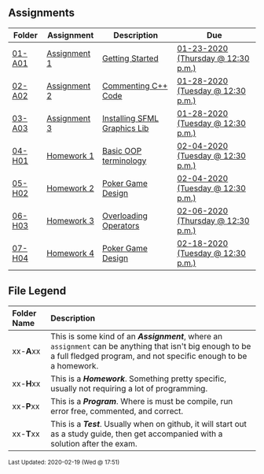 ## Assignments
| Folder | Assignment | Description | Due|
 | ------------|------------|------------|------------|
 | [01-A01](https://github.com/rugbyprof/2143-Object-Oriented-Programming/tree/master/Assignments/01-A01) | [ Assignment 1 ](https://github.com/rugbyprof/2143-Object-Oriented-Programming/tree/master/Assignments/01-A01) | [ Getting Started](https://github.com/rugbyprof/2143-Object-Oriented-Programming/tree/master/Assignments/01-A01) | [01-23-2020 (Thursday @ 12:30 p.m.)](https://github.com/rugbyprof/2143-Object-Oriented-Programming/tree/master/Assignments/01-A01) |
 | [02-A02](https://github.com/rugbyprof/2143-Object-Oriented-Programming/tree/master/Assignments/02-A02) | [ Assignment 2 ](https://github.com/rugbyprof/2143-Object-Oriented-Programming/tree/master/Assignments/02-A02) | [ Commenting C++ Code](https://github.com/rugbyprof/2143-Object-Oriented-Programming/tree/master/Assignments/02-A02) | [01-28-2020 (Tuesday @ 12:30 p.m.)](https://github.com/rugbyprof/2143-Object-Oriented-Programming/tree/master/Assignments/02-A02) |
 | [03-A03](https://github.com/rugbyprof/2143-Object-Oriented-Programming/tree/master/Assignments/03-A03) | [ Assignment 3 ](https://github.com/rugbyprof/2143-Object-Oriented-Programming/tree/master/Assignments/03-A03) | [ Installing SFML Graphics Lib](https://github.com/rugbyprof/2143-Object-Oriented-Programming/tree/master/Assignments/03-A03) | [01-28-2020 (Tuesday @ 12:30 p.m.)](https://github.com/rugbyprof/2143-Object-Oriented-Programming/tree/master/Assignments/03-A03) |
 | [04-H01](https://github.com/rugbyprof/2143-Object-Oriented-Programming/tree/master/Assignments/04-H01) | [ Homework 1 ](https://github.com/rugbyprof/2143-Object-Oriented-Programming/tree/master/Assignments/04-H01) | [ Basic OOP terminology](https://github.com/rugbyprof/2143-Object-Oriented-Programming/tree/master/Assignments/04-H01) | [02-04-2020 (Tuesday @ 12:30 p.m.)](https://github.com/rugbyprof/2143-Object-Oriented-Programming/tree/master/Assignments/04-H01) |
 | [05-H02](https://github.com/rugbyprof/2143-Object-Oriented-Programming/tree/master/Assignments/05-H02) | [ Homework 2 ](https://github.com/rugbyprof/2143-Object-Oriented-Programming/tree/master/Assignments/05-H02) | [ Poker Game Design](https://github.com/rugbyprof/2143-Object-Oriented-Programming/tree/master/Assignments/05-H02) | [02-04-2020 (Tuesday @ 12:30 p.m.)](https://github.com/rugbyprof/2143-Object-Oriented-Programming/tree/master/Assignments/05-H02) |
 | [06-H03](https://github.com/rugbyprof/2143-Object-Oriented-Programming/tree/master/Assignments/06-H03) | [ Homework 3 ](https://github.com/rugbyprof/2143-Object-Oriented-Programming/tree/master/Assignments/06-H03) | [ Overloading Operators](https://github.com/rugbyprof/2143-Object-Oriented-Programming/tree/master/Assignments/06-H03) | [02-06-2020 (Thursday @ 12:30 p.m.)](https://github.com/rugbyprof/2143-Object-Oriented-Programming/tree/master/Assignments/06-H03) |
 | [07-H04](https://github.com/rugbyprof/2143-Object-Oriented-Programming/tree/master/Assignments/07-H04) | [ Homework 4 ](https://github.com/rugbyprof/2143-Object-Oriented-Programming/tree/master/Assignments/07-H04) | [ Poker Game Design](https://github.com/rugbyprof/2143-Object-Oriented-Programming/tree/master/Assignments/07-H04) | [02-18-2020 (Tuesday @ 12:30 p.m.)](https://github.com/rugbyprof/2143-Object-Oriented-Programming/tree/master/Assignments/07-H04) |

    
## File Legend

| Folder Name | Description |
|:-----------|:-------------|
|xx-**A**xx | This is some kind of an ***Assignment***, where an `assignment` can be anything that isn't big enough to be a full fledged program, and not specific enough to be a homework. |
|xx-**H**xx | This is a ***Homework***. Something pretty specific, usually not requiring a lot of programming. |
|xx-**P**xx | This is a ***Program***. Where is must be compile, run error free, commented, and correct. |
|xx-**T**xx | This is a ***Test***. Usually when on github, it will start out as a study guide, then get accompanied with a solution after the exam. |

    
<sup>Last Updated: 2020-02-19 (Wed @ 17:51)</sup>
